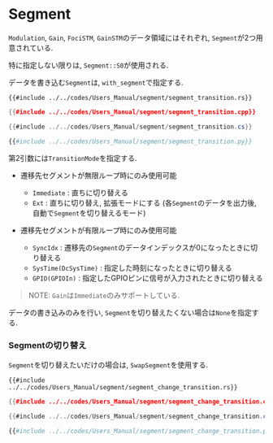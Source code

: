 # Segment

`Modulation`, `Gain`, `FociSTM`, `GainSTM`のデータ領域にはそれぞれ, `Segment`が2つ用意されている.

特に指定しない限りは, `Segment::S0`が使用される.

データを書き込む`Segment`は, `with_segment`で指定する.

```rust,edition2021
{{#include ../../codes/Users_Manual/segment/segment_transition.rs}}
```

```cpp
{{#include ../../codes/Users_Manual/segment/segment_transition.cpp}}
```

```cs
{{#include ../../codes/Users_Manual/segment/segment_transition.cs}}
```

```python
{{#include ../../codes/Users_Manual/segment/segment_transition.py}}
```

第2引数には`TransitionMode`を指定する.

- 遷移先セグメントが無限ループ時にのみ使用可能
    - `Immediate` : 直ちに切り替える
    - `Ext`       : 直ちに切り替え, 拡張モードにする (各`Segment`のデータを出力後, 自動で`Segment`を切り替えるモード)

- 遷移先セグメントが有限ループ時にのみ使用可能
    - `SyncIdx`               : 遷移先の`Segment`のデータインデックスが$0$になったときに切り替える
    - `SysTime(DcSysTime)`    : 指定した時刻になったときに切り替える
    - `GPIO(GPIOIn)`          : 指定したGPIOピンに信号が入力されたときに切り替える

> NOTE: `Gain`は`Immediate`のみサポートしている.

データの書き込みのみを行い, `Segment`を切り替えたくない場合は`None`を指定する.

### Segmentの切り替え

`Segment`を切り替えたいだけの場合は, `SwapSegment`を使用する.

```rust,edition2021
{{#include ../../codes/Users_Manual/segment/segment_change_transition.rs}}
```

```cpp
{{#include ../../codes/Users_Manual/segment/segment_change_transition.cpp}}
```

```cs
{{#include ../../codes/Users_Manual/segment/segment_change_transition.cs}}
```

```python
{{#include ../../codes/Users_Manual/segment/segment_change_transition.py}}
```
